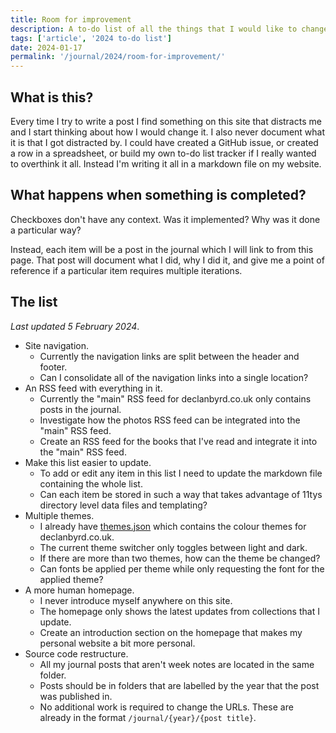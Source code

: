 ```yaml
---
title: Room for improvement
description: A to-do list of all the things that I would like to change or investigate for declanbyrd.co.uk throughout 2024.
tags: ['article', '2024 to-do list']
date: 2024-01-17
permalink: '/journal/2024/room-for-improvement/'
---
```


## What is this?

Every time I try to write a post I find something on this site that distracts me and I start thinking about how I would change it. I also never document what it is that I got distracted by. I could have created a GitHub issue, or created a row in a spreadsheet, or build my own to-do list tracker if I really wanted to overthink it all. Instead I'm writing it all in a markdown file on my website.

## What happens when something is completed?

Checkboxes don't have any context. Was it implemented? Why was it done a particular way?

Instead, each item will be a post in the journal which I will link to from this page. That post will document what I did, why I did it, and give me a point of reference if a particular item requires multiple iterations.

## The list

_Last updated 5 February 2024_.

- Site navigation.
  - Currently the navigation links are split between the header and footer.
  - Can I consolidate all of the navigation links into a single location?
- An RSS feed with everything in it.
  - Currently the "main" RSS feed for declanbyrd.co.uk only contains posts in the journal.
  - Investigate how the photos RSS feed can be integrated into the "main" RSS feed.
  - Create an RSS feed for the books that I've read and integrate it into the "main" RSS feed.
- Make this list easier to update.
  - To add or edit any item in this list I need to update the markdown file containing the whole list.
  - Can each item be stored in such a way that takes advantage of 11tys directory level data files and templating?
- Multiple themes.
  - I already have [themes.json](https://github.com/declanbyrd/declanbyrd.co.uk/blob/3f4e53969654e02d7e6ffca216e615e421b16de3/src/data/tokens/themes.json) which contains the colour themes for declanbyrd.co.uk.
  - The current theme switcher only toggles between light and dark.
  - If there are more than two themes, how can the theme be changed?
  - Can fonts be applied per theme while only requesting the font for the applied theme?
- A more human homepage.
  - I never introduce myself anywhere on this site.
  - The homepage only shows the latest updates from collections that I update.
  - Create an introduction section on the homepage that makes my personal website a bit more personal.
- Source code restructure.
  - All my journal posts that aren't week notes are located in the same folder.
  - Posts should be in folders that are labelled by the year that the post was published in.
  - No additional work is required to change the URLs. These are already in the format `/journal/{year}/{post title}`.

